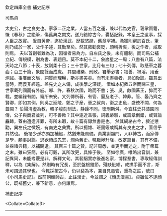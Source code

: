 欽定四庫全書
補史記序

司馬貞

太史公，古之良史也。家承二正之業，人當五百之運，兼以代為史官，親掌圖籍，慨《春秋》之絶筆，傷舊典之闕文。遂乃錯綜古今，囊括記録，本皇王之遺事，採人臣之故實。
爰自黄帝，迄於漢武，歴載悠邈，舊章罕補。漁獵則窮於百氏，筆削乃成於一家，父作子述，其勤至矣。然其敘勸褒貶，頗稱折衷，後之作者，咸取則焉。
夫以首創者難為功，因循者易為力。自左氏之後，未有體制。而司馬公補立紀、傳規模，别為書、表題目。莫不本紀十二，象嵗星之一周；八書有八篇，法天時之八節；十表，放剛柔十日；三十世家，比月有三旬；七十列傳，取懸車之暮齒；百三十篇，象閏餘而成嵗。
其間禮樂、刑政，君舉必書；福善、禍淫，用垂炯誡。事廣而文局，詞質而理暢，斯亦盡美矣。而有未盡善者，具如後論。雖意出當時，而義非經逺。盖先史之未備，成後學之深疑。
借如本紀敘五帝而闕三皇，世家載列國而有外戚。邾、許，春秋次國，略而不書；張、吳，敵國蕃王，抑而不載。並編録有闕，竊所未安。又列傳所著，有管、晏及老子、韓非。管、晏乃齊之賢卿，即如其例，則吳之延陵，鄭之子産，晉之叔向，衞之史魚，盛徳不闕，何為蓋闕？
伯陽清虚為教，韓子峻刻制法，静躁不同，徳刑斯舛。今宜柱史共漆園同傳，公子與商君並列，可不善歟？其中逺近乖張，詞義蹖駁，或篇章倒錯，或贊論麤䟱。蓋由遭逢非罪，有所未暇，故十篇有録無書是也。
然其網絡古今，敘述懲勸，異左氏之微婉，有南史之典實。所以揚雄、班固等咸稱其有良史之才，蓋信乎其然也。
後禇少孫亦頗加補綴，然猶未能周備。貞業謝顓門，人非博古，而家傳是學，頗事討論。思欲續成先志，潤色舊史。輒黜陟升降，改定篇目，其有不備，並採諸典籍，以補闕遺。
其百三十篇之贊，記非周悉，並更申而述之，附于衆篇之末。雖曰狂簡，必有可觀，其所改更，具條于後。
至如徐廣，唯略出音訓，兼記異同，未能考覈是非，解釋文句。其裴駰實亦後進名家，博採羣書，専取經傳訓釋，以為《集解》。然則時有冗長，至於盤根錯節，殘缺紕繆，咸拱手而不言，斯未可謂通其學也。
今輒採按古今，仍以裴為本，兼自見愚管，重為之註，號曰《小司馬史記》。然前朝顔師古，止註漢史，今並謂之《顔氏漢書》。貞雖位不逮顔公，既補舊史，兼下新意，亦何讓焉。

補史記序

<Collate=Collate3>

-----------------------------------